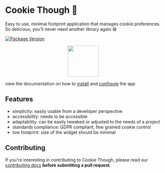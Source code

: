 # Cookie Though 🍪

Easy to use, minimal footprint application that manages cookie preferences. <br>
So delicious, you'll never need another library again 😄

[![Package Version](https://img.shields.io/npm/v/cookie-though.svg)](https://npm.im/cookie-though)

<div align="center">
    <img src="https://cookiethough.dev/logo.png" width="100" height="auto"/>
</div>

view the documentation on how to [install](https://cookiethough.dev/installation/) and [configure](https://cookiethough.dev/configuration/) the app

## Features

* simplicity: easily usable from a developer perspective
* accessibility: needs to be accessible
* adaptability: can be easily tweaked or adjusted to the needs of a project
* standards compliance: GDPR compliant, fine grained cookie control
* low footprint: size of the widget should be minimal

## Contributing

If you're interesting in contributing to Cookie Though, please read our [contributing docs](https://cookiethough.dev/contributing/) **before submitting a pull request**.
